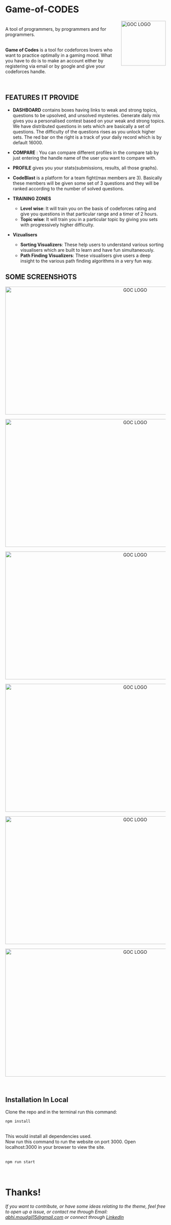 # Game-of-CODES

<img src="https://gameofcodes.herokuapp.com/resources/logo/logo_dark.png" align="right"
     alt="GOC LOGO" width="140" height="140">

<br>
A tool of programmers, by programmers and for programmers.
<br>
<br>

**Game of Codes** is a tool for codeforces lovers who want to practice optimally in a gaming mood. What you have to do is to make an account either by registering via email or by google and give your codeforces handle.

<br>

## FEATURES IT PROVIDE


* **DASHBOARD** contains boxes having links to weak and strong topics, questions to be upsolved, and unsolved mysteries. Generate daily mix gives you a personalised contest based on your weak and strong topics. We have distributed questions in sets which are basically a set of questions. The difficulty of the questions rises as you unlock higher sets. The red bar on the right is a track of your daily record which is by default 16000.
* **COMPARE** : You can compare different profiles in the compare tab by just entering the handle name of the user you want to compare with.

* **PROFILE** gives you your stats(submissions, results, all those graphs).
* **CodeBlast** is a platform for a team fight(max members are 3). Basically these members will be given some set of 3 questions and they will be ranked according to the number of solved questions.

* **TRAINING ZONES** 
  * **Level wise**: It will train you on the basis of codeforces rating and give you questions in that particular range and a timer of 2 hours.
  * **Topic wise**: It will train you in a particular topic by giving you sets with progressively higher difficulty.
* **Vizualisers**
  * **Sorting Visualizers**: These help users to understand various sorting visualisers which are built to learn and have fun simultaneously.
  * **Path Finding Visualizers**: These visualisers give users a deep insight to the various path finding algorithms in a very fun way.
## SOME SCREENSHOTS

<p align="center">
<img src="https://abhi-824.github.io/Game-of-CODES/publicis/resources/screenshots/dashboard.PNG"
     alt="GOC LOGO" width="800" height="400">
</p>
<p align="center">
<img src="https://abhi-824.github.io/Game-of-CODES/publicis/resources/screenshots/compare.PNG"
     alt="GOC LOGO" width="800" height="400">
</p>
<p align="center">
<img src="https://abhi-824.github.io/Game-of-CODES/publicis/resources/screenshots/weak_topics.PNG"
     alt="GOC LOGO" width="800" height="400">
</p>
<p align="center">
<img src="https://abhi-824.github.io/Game-of-CODES/publicis/resources/screenshots/sorting_vis.PNG"
     alt="GOC LOGO" width="800" height="400">
</p>
<p align="center">
<img src="https://abhi-824.github.io/Game-of-CODES/publicis/resources/screenshots/profile.PNG"
     alt="GOC LOGO" width="800" height="400">
</p>
<p align="center">
<img src="https://abhi-824.github.io/Game-of-CODES/publicis/resources/screenshots/bfs.PNG"
     alt="GOC LOGO" width="800" height="400">
</p>

<br>

## Installation In Local

Clone the repo and in the terminal run this command:

```
npm install
```
<br>
This would install all dependencies used. 
<br>
Now run this command to run the website on port 3000. Open localhost:3000 in your browser to view the site.
<br>
<br>

```
npm run start
```

<br>

# Thanks!

*If you want to contribute, or have some ideas relating to the theme, feel free to open up a issue, or contact me through Email: abhi.moudgil15@gmail.com or connect through <a href="https://www.linkedin.com/in/abhinandan-sharma-0a2633175/" target="_blank">LinkedIn</a>*
